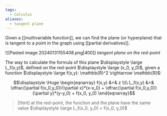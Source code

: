 ```yaml
---
tags:
  - Calculus
aliases:
  - tangent plane
---
```

Given a [[multivariable function]], we can find the plane (or hyperplane) that is tangent to a point in the graph using [[partial derivatives]]. 

![[Pasted image 20240131155408.png|400]]
_tangent plane on the red-point_

The way to calculate the formula of this plane $\displaystyle \large L_f(x,y)$, defined on the red-point $\displaystyle \large (x_0, y_0)$, given a function $\displaystyle \large f(x,y): \mathbb{R}^2 \rightarrow \mathbb{R}$:

$$\displaystyle \Huge \begin{eqnarray} 
f(x,y) &=& z
\\\\
L_f(x,y) &=&
\dfrac{\partial f(x_0,y_0)}{\partial x}*(x-x_0) +
\dfrac{\partial f(x_0,y_0)}{\partial y}*(y-y_0) + f(x_0, y_0)
\end{eqnarray}$$
>[!hint]
>at the red-point, the function and the plane have the same value $\displaystyle \large L_f(x_0, y_0) = f(x_0, y_0)$
